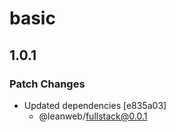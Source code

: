 # basic

## 1.0.1

### Patch Changes

- Updated dependencies [e835a03]
  - @leanweb/fullstack@0.0.1
